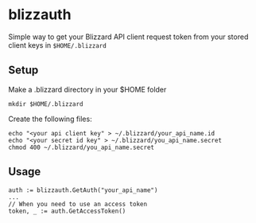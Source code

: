 # blizzauth
Simple way to get your Blizzard API client request token from your stored client keys in `$HOME/.blizzard`

## Setup
Make a .blizzard directory in your $HOME folder

```
mkdir $HOME/.blizzard
```

Create the following files:

```
echo "<your api client key" > ~/.blizzard/your_api_name.id
echo "<your secret id key" > ~/.blizzard/you_api_name.secret
chmod 400 ~/.blizzard/you_api_name.secret
```

## Usage

```
auth := blizzauth.GetAuth("your_api_name")
...
// When you need to use an access token
token, _ := auth.GetAccessToken()
```
